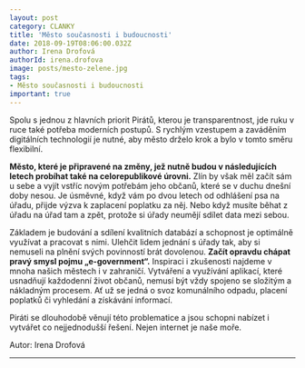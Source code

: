 ```yaml
---
layout: post
category: CLANKY
title: 'Město současnosti i budoucnosti'
date: 2018-09-19T08:06:00.032Z
author: Irena Drofová
authorId: irena.drofova
image: posts/mesto-zelene.jpg   
tags: 
- Město současnosti i budoucnosti
important: true
---
```


Spolu s jednou z hlavních priorit Pirátů, kterou je transparentnost, jde ruku v ruce také potřeba moderních postupů. 
S rychlým vzestupem a zaváděním digitálních technologií je nutné, aby město drželo krok a bylo v tomto směru flexibilní. 

**Město, které je připravené na změny, jež nutně budou v následujících letech probíhat také na celorepublikové úrovni.**
Zlín by však měl začít sám u sebe a vyjít vstříc novým potřebám jeho občanů, které se v duchu dnešní doby nesou. Je úsměvné, 
když vám po dvou letech od odhlášení psa na úřadu, přijde výzva k zaplacení poplatku za něj. Nebo když musíte běhat z úřadu na úřad tam a zpět, protože si úřady neumějí sdílet data mezi sebou. 

Základem je budování a sdílení kvalitních databází a schopnost je optimálně využívat a pracovat s nimi. Ulehčit lidem jednání s úřady tak, aby si nemuseli na plnění svých povinností brát dovolenou. **Začít opravdu chápat pravý smysl pojmu „e-government“.** Inspiraci i zkušenosti najdeme v mnoha našich městech i v zahraničí. Vytváření a využívání aplikací, které usnadňují každodenní život občanů, nemusí být vždy spojeno se složitým a nákladným procesem. Ať už se jedná o svoz komunálního odpadu, placení poplatků či vyhledání a získávání informací.

Piráti se dlouhodobě věnují této problematice a jsou schopni nabízet i vytvářet co nejjednodušší řešení. Nejen internet je naše moře.

Autor: Irena Drofová



- - -

